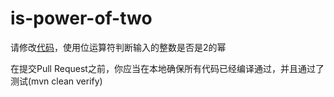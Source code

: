 # is-power-of-two #

请修改[代码]()，使用位运算符判断输入的整数是否是2的幂

在提交Pull Request之前，你应当在本地确保所有代码已经编译通过，并且通过了测试(mvn clean verify)
